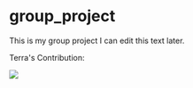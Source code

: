 # group_project
This is my group project I can edit this text later.




Terra's Contribution:

![](https://i.pinimg.com/originals/e7/5d/49/e75d4994914bd36cf0212df3fba85b8f.gif)
